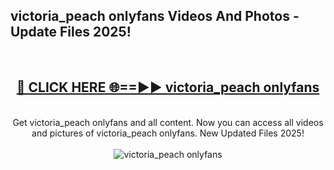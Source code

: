 <h2>victoria_peach onlyfans Videos And Photos - Update Files 2025!</h2>
<br>
<div align="center">
<h2><a href="https://linkcuts.com/hfmhzwbr" rel="nofollow">🔴 CLICK HERE 🌐==►► victoria_peach onlyfans</a></h2>
<br>
Get victoria_peach onlyfans and all content. Now you can access all videos and pictures of victoria_peach onlyfans. New Updated Files 2025!
<br>
<br>
<a href="https://linkcuts.com/hfmhzwbr" rel="nofollow" data-target="animated-image.originalLink"><img src="https://i.ibb.co.com/WyWwxjT/player-gif2.gif" alt="victoria_peach onlyfans" style="max-width: 100%; display: inline-block;" data-target="animated-image.originalImage"></a>
</div>
<br>